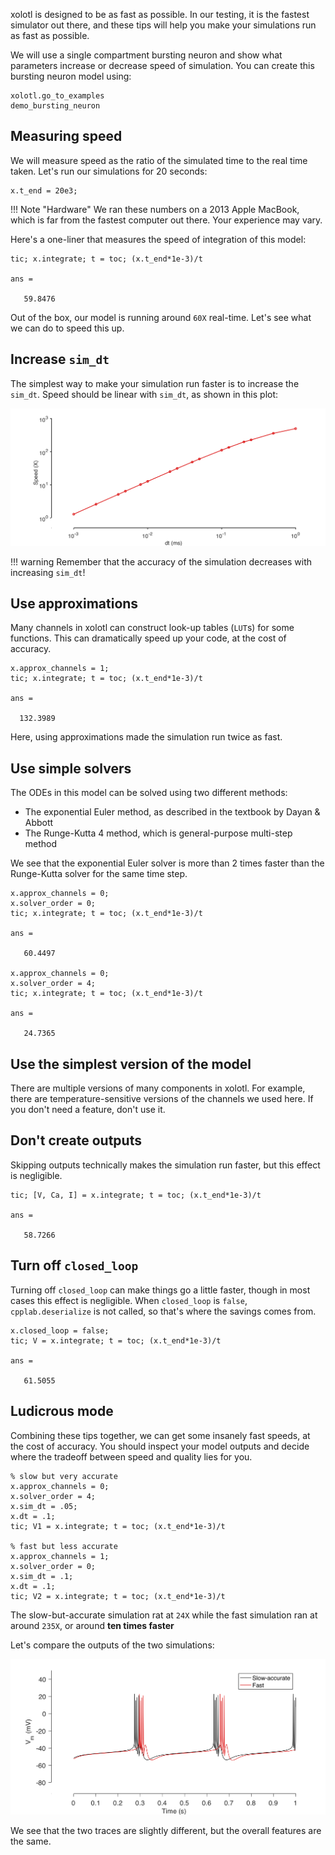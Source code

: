 xolotl is designed to be as fast as possible. In our testing, it is the fastest simulator out there, and these tips will help you make your simulations run as fast as possible. 

We will use a single compartment bursting neuron and show what parameters increase or decrease speed of simulation. You can create this bursting neuron model using:

```
xolotl.go_to_examples
demo_bursting_neuron
```

## Measuring speed

We will measure speed as the ratio of the simulated time to the real time taken. Let's run our simulations for 20 seconds:

```
x.t_end = 20e3;
```

!!! Note "Hardware"
    We ran these numbers on a 2013 Apple MacBook, which is far from the fastest computer out there. Your experience may vary. 

Here's a one-liner that measures the speed of integration of this model:

```
tic; x.integrate; t = toc; (x.t_end*1e-3)/t

ans =

   59.8476
```

Out of the box, our model is running around `60X` real-time. Let's see what we can do to speed this up. 


## Increase `sim_dt`

The simplest way to make your simulation run faster is to increase the `sim_dt`. Speed should be linear with `sim_dt`, as shown in this plot:

![](../images/speed.png)

!!! warning 
     Remember that the accuracy of the simulation decreases with increasing `sim_dt`!

## Use approximations 


Many channels in xolotl can construct look-up tables (`LUT`s) for some functions. This can dramatically speed up your code, at the cost of accuracy. 

```
x.approx_channels = 1;
tic; x.integrate; t = toc; (x.t_end*1e-3)/t

ans =

  132.3989
```

Here, using approximations made the simulation run twice as fast. 


## Use simple solvers

The ODEs in this model can be solved using two different methods:

* The exponential Euler method, as described in the textbook by Dayan & Abbott
* The Runge-Kutta 4 method, which is general-purpose multi-step method

We see that the exponential Euler solver is more than 2 times faster than the Runge-Kutta solver for the same time step. 


```
x.approx_channels = 0;
x.solver_order = 0;
tic; x.integrate; t = toc; (x.t_end*1e-3)/t

ans =

   60.4497

x.approx_channels = 0;
x.solver_order = 4;
tic; x.integrate; t = toc; (x.t_end*1e-3)/t

ans =

   24.7365

```

## Use the simplest version of the model 

There are multiple versions of many components in xolotl. For example, there are temperature-sensitive versions of the channels we used here. If you don't need a feature, don't use it. 


## Don't create outputs


Skipping outputs technically makes the simulation run faster, but this effect is negligible. 


```
tic; [V, Ca, I] = x.integrate; t = toc; (x.t_end*1e-3)/t

ans =

   58.7266
```


## Turn off `closed_loop`

Turning off `closed_loop` can make things go a little faster, though in most cases this effect is negligible. When `closed_loop` is `false`, `cpplab.deserialize` is not called, so that's where the savings comes from. 

```
x.closed_loop = false;
tic; V = x.integrate; t = toc; (x.t_end*1e-3)/t

ans =

   61.5055
```

## Ludicrous mode

Combining these tips together, we can get some insanely fast speeds, at the cost of accuracy. You should inspect your model outputs and decide where the tradeoff between speed and quality lies for you. 

```
% slow but very accurate
x.approx_channels = 0;
x.solver_order = 4;
x.sim_dt = .05;
x.dt = .1;
tic; V1 = x.integrate; t = toc; (x.t_end*1e-3)/t

% fast but less accurate
x.approx_channels = 1;
x.solver_order = 0;
x.sim_dt = .1;
x.dt = .1;
tic; V2 = x.integrate; t = toc; (x.t_end*1e-3)/t

```

The slow-but-accurate simulation rat at `24X` while the fast simulation ran at around `235X`, or around **ten times faster**

Let's compare the outputs of the two simulations:

![](../images/speed-comparison.png)

We see that the two traces are slightly different, but the overall features are the same. 